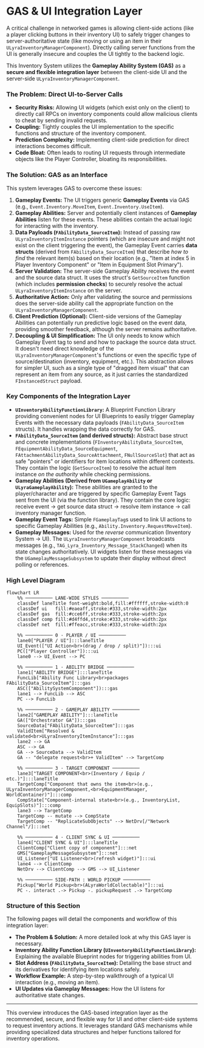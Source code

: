 # GAS & UI Integration Layer

A critical challenge in networked games is allowing client-side actions (like a player clicking buttons in their inventory UI) to safely trigger changes to server-authoritative state (like moving or using an item in their `ULyraInventoryManagerComponent`). Directly calling server functions from the UI is generally insecure and couples the UI tightly to the backend logic.

This Inventory System utilizes the **Gameplay Ability System (GAS)** as a **secure and flexible integration layer** between the client-side UI and the server-side `ULyraInventoryManagerComponent`.

### The Problem: Direct UI-to-Server Calls

* **Security Risks:** Allowing UI widgets (which exist only on the client) to directly call RPCs on inventory components could allow malicious clients to cheat by sending invalid requests.
* **Coupling:** Tightly couples the UI implementation to the specific functions and structure of the inventory component.
* **Prediction Complexity:** Implementing client-side prediction for direct interactions becomes difficult.
* **Code Bloat:** Often leads to routing UI requests through intermediate objects like the Player Controller, bloating its responsibilities.

### The Solution: GAS as an Interface

This system leverages GAS to overcome these issues:

1. **Gameplay Events:** The UI triggers generic **Gameplay Events** via GAS (e.g., `Event.Inventory.MoveItem`, `Event.Inventory.UseItem`).
2. **Gameplay Abilities:** Server and potentially client instances of **Gameplay Abilities** listen for these events. These abilities contain the actual logic for interacting with the inventory.
3. **Data Payloads (`FAbilityData_SourceItem`):** Instead of passing raw `ULyraInventoryItemInstance` pointers (which are insecure and might not exist on the client triggering the event), the Gameplay Event carries **data structs** (derived from `FAbilityData_SourceItem`) that describe _how to find_ the relevant item(s) based on their location (e.g., "Item at index 5 in Player Inventory Component" or "Item in Equipment Slot Primary").
4. **Server Validation:** The server-side Gameplay Ability receives the event and the source data struct. It uses the struct's `GetSourceItem` function (which includes **permission checks**) to securely resolve the actual `ULyraInventoryItemInstance` on the server.
5. **Authoritative Action:** Only after validating the source and permissions does the server-side ability call the appropriate function on the `ULyraInventoryManagerComponent`.
6. **Client Prediction (Optional):** Client-side versions of the Gameplay Abilities can potentially run predictive logic based on the event data, providing smoother feedback, although the server remains authoritative.
7. **Decoupling & UI Simplification:** The UI only needs to know which Gameplay Event tag to send and how to package the source data struct. It doesn't need direct knowledge of the `ULyraInventoryManagerComponent`'s functions or even the specific type of source/destination (inventory, equipment, etc.). This abstraction allows for simpler UI, such as a single type of "dragged item visual" that can represent an item from any source, as it just carries the standardized `FInstancedStruct` payload.

### Key Components of the Integration Layer

* **`UInventoryAbilityFunctionLibrary`:** A Blueprint Function Library providing convenient nodes for UI Blueprints to easily trigger Gameplay Events with the necessary data payloads (`FAbilityData_SourceItem` structs). It handles wrapping the data correctly for GAS.
* **`FAbilityData_SourceItem` (and derived structs):** Abstract base struct and concrete implementations (`FInventoryAbilityData_SourceItem`, `FEquipmentAbilityData_SourceEquipment`, `FAttachmentAbilityData_SourceAttachment`, `FNullSourceSlot`) that act as safe "pointers" or identifiers for item locations within different contexts. They contain the logic (`GetSourceItem`) to resolve the actual item instance _on the authority_ while checking permissions.
* **Gameplay Abilities (Derived from `UGameplayAbility` or `ULyraGameplayAbility`):** These abilities are granted to the player/character and are triggered by specific Gameplay Event Tags sent from the UI (via the function library). They contain the core logic: receive event -> get source data struct -> resolve item instance -> call inventory manager function.
* **Gameplay Event Tags:** Simple `FGameplayTag`s used to link UI actions to specific Gameplay Abilities (e.g., `Ability.Inventory.RequestMoveItem`).
* **Gameplay Messages:** Used for the _reverse_ communication (Inventory System -> UI). The `ULyraInventoryManagerComponent` broadcasts messages (e.g., `TAG_Lyra_Inventory_Message_StackChanged`) when its state changes authoritatively. UI widgets listen for these messages via the `UGameplayMessageSubsystem` to update their display without direct polling or references.

### High Level Diagram

```mermaid
flowchart LR
    %% ────────── LANE-WIDE STYLES ──────────
    classDef laneTitle font-weight:bold,fill:#ffffff,stroke-width:0
    classDef ui   fill:#eaeaff,stroke:#333,stroke-width:2px
    classDef gas  fill:#cce6ff,stroke:#333,stroke-width:2px
    classDef comp fill:#d4ffd4,stroke:#333,stroke-width:2px
    classDef net  fill:#ffeacc,stroke:#333,stroke-width:2px

    %% ────────── 0 · PLAYER / UI ──────────
    lane0["PLAYER / UI"]:::laneTitle
    UI_Event(["UI Action<br>(drag / drop / split)"]):::ui
    PC(["Player Controller"]):::ui
    lane0 --> UI_Event --> PC

    %% ────────── 1 · ABILITY BRIDGE ──────────
    lane1["ABILITY BRIDGE"]:::laneTitle
    FuncLib["Ability Func Library<br>packages FAbilityData_SourceItem"]:::gas
    ASC(["AbilitySystemComponent"]):::gas
    lane1 --> FuncLib --> ASC
    PC --> FuncLib

    %% ────────── 2 · GAMEPLAY ABILITY ──────────
    lane2["GAMEPLAY ABILITY"]:::laneTitle
    GA(["Orchestrator GA"]):::gas
    SourceData["FAbilityData_SourceItem"]:::gas
    ValidItem["Resolved & validated<br>ULyraInventoryItemInstance"]:::gas
    lane2 --> GA
    ASC --> GA
    GA --> SourceData --> ValidItem
    GA -- "delegate request<br>+ ValidItem" --> TargetComp

    %% ────────── 3 · TARGET COMPONENT ──────────
    lane3["TARGET COMPONENT<br>(Inventory / Equip / etc.)"]:::laneTitle
    TargetComp["Component that owns the item<br>(e.g., ULyraInventoryManagerComponent,<br>EquipmentManager, WorldContainer)"]:::comp
    CompState["Component-internal state<br>(e.g., InventoryList, EquipSlots)"]:::comp
    lane3 --> TargetComp
    TargetComp -- mutate --> CompState
    TargetComp -- "ReplicateSubObjects" --> NetDrv[/"Network Channel"/]:::net

    %% ────────── 4 · CLIENT SYNC & UI ──────────
    lane4["CLIENT SYNC & UI"]:::laneTitle
    ClientComp["Client copy of component"]:::net
    GMS["GameplayMessageSubsystem"]:::net
    UI_Listener["UI Listener<br>(refresh widget)"]:::ui
    lane4 --> ClientComp
    NetDrv --> ClientComp --> GMS --> UI_Listener

    %% ────────── SIDE-PATH : WORLD PICKUP ──────────
    Pickup["World Pickup<br>(ALyraWorldCollectable)"]:::ui
    PC -. interact .-> Pickup -. pickupRequest .-> TargetComp
```

### Structure of this Section

The following pages will detail the components and workflow of this integration layer:

* **The Problem & Solution:** A more detailed look at why this GAS layer is necessary.
* **Inventory Ability Function Library (`UInventoryAbilityFunctionLibrary`):** Explaining the available Blueprint nodes for triggering abilities from UI.
* **Slot Address (`FAbilityData_SourceItem`):** Detailing the base struct and its derivatives for identifying item locations safely.
* **Workflow Example:** A step-by-step walkthrough of a typical UI interaction (e.g., moving an item).
* **UI Updates via Gameplay Messages:** How the UI listens for authoritative state changes.

***

This overview introduces the GAS-based integration layer as the recommended, secure, and flexible way for UI and other client-side systems to request inventory actions. It leverages standard GAS mechanisms while providing specialized data structures and helper functions tailored for inventory operations.
